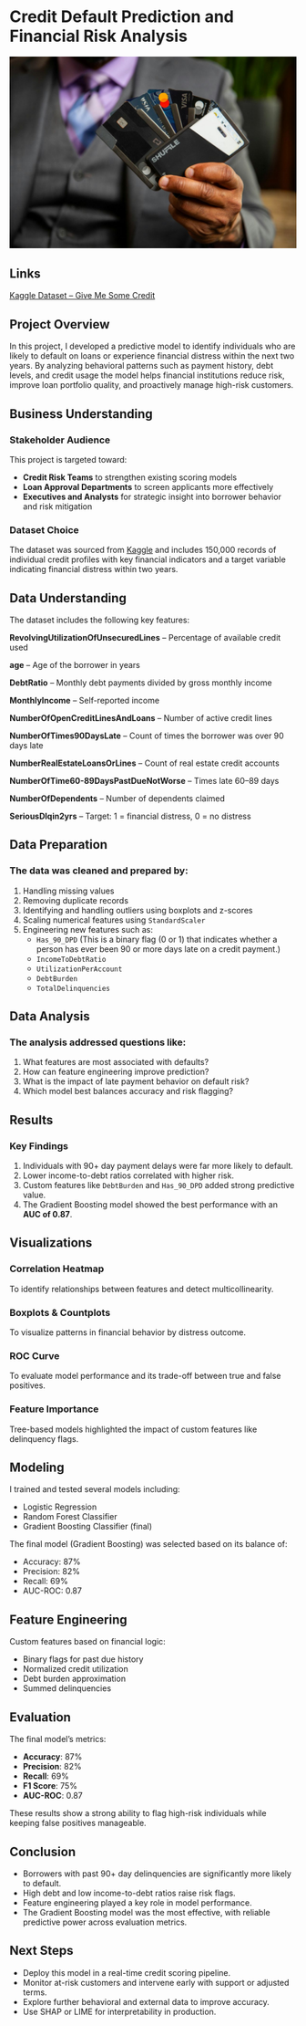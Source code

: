 # Credit Default Prediction and Financial Risk Analysis
![image](credit%20risk%20analysis.jpg)

## Links
[Kaggle Dataset – Give Me Some Credit](https://www.kaggle.com/c/GiveMeSomeCredit)

## Project Overview
In this project, I developed a predictive model to identify individuals who are likely to default on loans or experience financial distress within the next two years. By analyzing behavioral patterns such as payment history, debt levels, and credit usage the model helps financial institutions reduce risk, improve loan portfolio quality, and proactively manage high-risk customers.

## Business Understanding
### Stakeholder Audience
This project is targeted toward:
- **Credit Risk Teams** to strengthen existing scoring models
- **Loan Approval Departments** to screen applicants more effectively
- **Executives and Analysts** for strategic insight into borrower behavior and risk mitigation

### Dataset Choice
The dataset was sourced from [Kaggle](https://www.kaggle.com/c/GiveMeSomeCredit) and includes 150,000 records of individual credit profiles with key financial indicators and a target variable indicating financial distress within two years.

## Data Understanding
The dataset includes the following key features:

**RevolvingUtilizationOfUnsecuredLines** – Percentage of available credit used

**age** – Age of the borrower in years

**DebtRatio** – Monthly debt payments divided by gross monthly income

**MonthlyIncome** – Self-reported income

**NumberOfOpenCreditLinesAndLoans** – Number of active credit lines

**NumberOfTimes90DaysLate** – Count of times the borrower was over 90 days late

**NumberRealEstateLoansOrLines** – Count of real estate credit accounts

**NumberOfTime60-89DaysPastDueNotWorse** – Times late 60–89 days

**NumberOfDependents** – Number of dependents claimed

**SeriousDlqin2yrs** – Target: 1 = financial distress, 0 = no distress

## Data Preparation
### The data was cleaned and prepared by:
1. Handling missing values
2. Removing duplicate records
3. Identifying and handling outliers using boxplots and z-scores
4. Scaling numerical features using `StandardScaler`
5. Engineering new features such as:
   - `Has_90_DPD` (This is a binary flag (0 or 1) that indicates whether a person has ever been 90 or more days late on a credit payment.)
   - `IncomeToDebtRatio`
   - `UtilizationPerAccount`
   - `DebtBurden`
   - `TotalDelinquencies`

## Data Analysis
### The analysis addressed questions like:
1. What features are most associated with defaults?
2. How can feature engineering improve prediction?
3. What is the impact of late payment behavior on default risk?
4. Which model best balances accuracy and risk flagging?

## Results
### Key Findings
1. Individuals with 90+ day payment delays were far more likely to default.
2. Lower income-to-debt ratios correlated with higher risk.
3. Custom features like `DebtBurden` and `Has_90_DPD` added strong predictive value.
4. The Gradient Boosting model showed the best performance with an **AUC of 0.87**.

## Visualizations
### Correlation Heatmap  
To identify relationships between features and detect multicollinearity.

### Boxplots & Countplots  
To visualize patterns in financial behavior by distress outcome.

### ROC Curve  
To evaluate model performance and its trade-off between true and false positives.

### Feature Importance  
Tree-based models highlighted the impact of custom features like delinquency flags.

## Modeling
I trained and tested several models including:
- Logistic Regression
- Random Forest Classifier
- Gradient Boosting Classifier (final)

The final model (Gradient Boosting) was selected based on its balance of:
- Accuracy: 87%
- Precision: 82%
- Recall: 69%
- AUC-ROC: 0.87

## Feature Engineering
Custom features based on financial logic:
- Binary flags for past due history
- Normalized credit utilization
- Debt burden approximation
- Summed delinquencies

## Evaluation
The final model’s metrics:
- **Accuracy**: 87%
- **Precision**: 82%
- **Recall**: 69%
- **F1 Score**: 75%
- **AUC-ROC**: 0.87

These results show a strong ability to flag high-risk individuals while keeping false positives manageable.

## Conclusion
- Borrowers with past 90+ day delinquencies are significantly more likely to default.
- High debt and low income-to-debt ratios raise risk flags.
- Feature engineering played a key role in model performance.
- The Gradient Boosting model was the most effective, with reliable predictive power across evaluation metrics.

## Next Steps
- Deploy this model in a real-time credit scoring pipeline.
- Monitor at-risk customers and intervene early with support or adjusted terms.
- Explore further behavioral and external data to improve accuracy.
- Use SHAP or LIME for interpretability in production.

